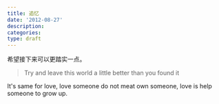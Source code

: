```yaml
---
title: 追忆
date: '2012-08-27'
description:
categories:
type: draft
---
```


希望接下来可以更踏实一点。

> Try and leave this world a little better than you found it
   

It's same for love, love someone do not meat own someone, love is help someone to grow up.


